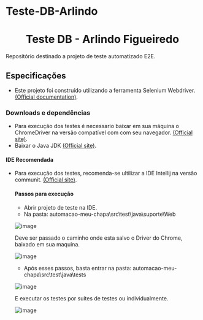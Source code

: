 # Teste-DB-Arlindo
<p align="center">
</p>
<p align="center">
</p>

<h1 align="center">Teste DB - Arlindo Figueiredo </h1> 

Repositório destinado a projeto de teste automatizado E2E. 

## Especificações

- Este projeto foi construído utilizando a ferramenta Selenium Webdriver.
  [(Official documentation)](https://www.selenium.dev/documentation).
  
### Downloads e dependências
  
- Para execução dos testes é necessario baixar em sua máquina o ChromeDriver na versão compatível com com seu navegador.
  [(Official site)](https://chromedriver.chromium.org/downloads/).
- Baixar o Java JDK
  [(Official site)](https://www.java.com/pt-BR/download/manual.jsp).
  
#### IDE Recomendada

- Para execução dos testes, recomenda-se ultilizar a IDE Intellij na versão communit.
  [(Official site)](https://www.jetbrains.com/idea/download/).
  
  #### Passos para execução
  - Abrir projeto de teste na IDE.
  - Na pasta: automacao-meu-chapa\src\test\java\suporte\Web 
  
  ![image](https://user-images.githubusercontent.com/102973510/165535188-d7509d06-0d64-4a7a-a4e6-5224b952ceca.png)

  Deve ser passado o caminho onde esta salvo o Driver do Chrome, baixado em sua maquina.
  
  ![image](https://user-images.githubusercontent.com/102973510/165532710-e444a604-dd83-4239-84d4-2381a210e690.png)
  
  - Após esses passos, basta entrar na pasta: automacao-meu-chapa\src\test\java\tests
  
  ![image](https://user-images.githubusercontent.com/102973510/165535546-3af9d946-71e4-43bc-9208-be25ac177d05.png)

  E executar os testes por suites de testes ou individualmente.
  
  ![image](https://user-images.githubusercontent.com/102973510/165537122-b7fd1132-faac-4303-b004-35e5a1d372fc.png)
